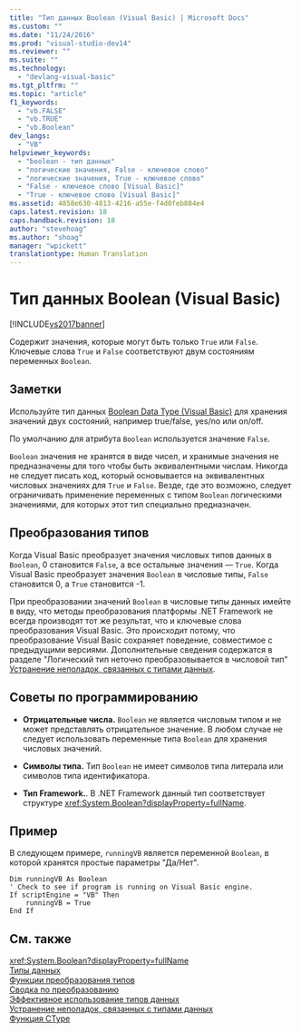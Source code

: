 ```yaml
---
title: "Тип данных Boolean (Visual Basic) | Microsoft Docs"
ms.custom: ""
ms.date: "11/24/2016"
ms.prod: "visual-studio-dev14"
ms.reviewer: ""
ms.suite: ""
ms.technology: 
  - "devlang-visual-basic"
ms.tgt_pltfrm: ""
ms.topic: "article"
f1_keywords: 
  - "vb.FALSE"
  - "vb.TRUE"
  - "vb.Boolean"
dev_langs: 
  - "VB"
helpviewer_keywords: 
  - "boolean - тип данных"
  - "логические значения, False - ключевое слово"
  - "логические значения, True - ключевое слово"
  - "False - ключевое слово [Visual Basic]"
  - "True - ключевое слово [Visual Basic]"
ms.assetid: 4858e630-4813-4216-a55e-f4d0feb884e4
caps.latest.revision: 18
caps.handback.revision: 18
author: "stevehoag"
ms.author: "shoag"
manager: "wpickett"
translationtype: Human Translation
---
```

# Тип данных Boolean (Visual Basic)
[!INCLUDE[vs2017banner](../../../csharp/includes/vs2017banner.md)]

Содержит значения, которые могут быть только `True` или `False`.  Ключевые слова `True` и `False` соответствуют двум состояниям переменных `Boolean`.  
  
## Заметки  
 Используйте тип данных [Boolean Data Type \(Visual Basic\)](../../../visual-basic/language-reference/data-types/boolean-data-type.md) для хранения значений двух состояний, например true\/false, yes\/no или on\/off.  
  
 По умолчанию для атрибута `Boolean` используется значение `False`.  
  
 `Boolean` значения не хранятся в виде чисел, и хранимые значения не предназначены для того чтобы быть эквивалентными числам.  Никогда не следует писать код, который основывается на эквивалентных числовых значениях для `True` и `False`.  Везде, где это возможно, следует ограничивать применение переменных с типом `Boolean` логическими значениями, для которых этот тип специально предназначен.  
  
## Преобразования типов  
 Когда Visual Basic преобразует значения числовых типов данных в `Boolean`, 0 становится `False`, а все остальные значения — `True`.  Когда Visual Basic преобразует значения `Boolean` в числовые типы, `False` становится 0, а `True` становится \-1.  
  
 При преобразовании значений `Boolean` в числовые типы данных имейте в виду, что методы преобразования платформы .NET Framework не всегда производят тот же результат, что и ключевые слова преобразования Visual Basic.  Это происходит потому, что преобразование Visual Basic сохраняет поведение, совместимое с предыдущими версиями.  Дополнительные сведения содержатся в разделе "Логический тип неточно преобразовывается в числовой тип" [Устранение неполадок, связанных с типами данных](../../../visual-basic/programming-guide/language-features/data-types/troubleshooting-data-types.md).  
  
## Советы по программированию  
  
-   **Отрицательные числа.** `Boolean` не является числовым типом и не может представлять отрицательное значение.  В любом случае не следует использовать переменные типа `Boolean` для хранения числовых значений.  
  
-   **Символы типа.** Тип `Boolean` не имеет символов типа литерала или символов типа идентификатора.  
  
-   **Тип Framework.**. В .NET Framework данный тип соответствует структуре <xref:System.Boolean?displayProperty=fullName>.  
  
## Пример  
 В следующем примере, `runningVB` является переменной `Boolean`, в которой хранятся простые параметры "Да\/Нет".  
  
```  
Dim runningVB As Boolean  
' Check to see if program is running on Visual Basic engine.  
If scriptEngine = "VB" Then  
    runningVB = True  
End If  
```  
  
## См. также  
 <xref:System.Boolean?displayProperty=fullName>   
 [Типы данных](../../../visual-basic/language-reference/data-types/data-type-summary.md)   
 [Функции преобразования типов](../../../visual-basic/language-reference/functions/type-conversion-functions.md)   
 [Сводка по преобразованию](../../../visual-basic/language-reference/keywords/conversion-summary.md)   
 [Эффективное использование типов данных](../../../visual-basic/programming-guide/language-features/data-types/efficient-use-of-data-types.md)   
 [Устранение неполадок, связанных с типами данных](../../../visual-basic/programming-guide/language-features/data-types/troubleshooting-data-types.md)   
 [Функция CType](../../../visual-basic/language-reference/functions/ctype-function.md)